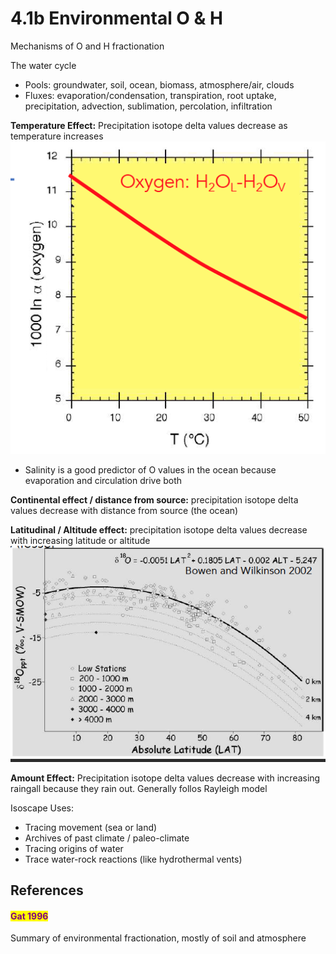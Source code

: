 # 4.1b Environmental O & H

Mechanisms of O and H fractionation

The water cycle

* Pools: groundwater, soil, ocean, biomass, atmosphere/air, clouds
* Fluxes: evaporation/condensation, transpiration, root uptake, precipitation, advection, sublimation, percolation, infiltration

**Temperature Effect:** Precipitation isotope delta values decrease as temperature increases <img src="../../.gitbook/assets/Screen Shot 2023-05-12 at 8.34.52 AM.png" alt="" data-size="line">

* Salinity is a good predictor of O values in the ocean because evaporation and circulation drive both&#x20;

**Continental effect / distance from source:** precipitation isotope delta values decrease with distance from source (the ocean)&#x20;

**Latitudinal / Altitude effect:** precipitation isotope delta values decrease with increasing latitude or altitude <img src="../../.gitbook/assets/Screen Shot 2023-05-12 at 8.40.49 AM.png" alt="" data-size="line">

**Amount Effect:** Precipitation isotope delta values decrease with increasing raingall because they rain out. Generally follos Rayleigh model&#x20;

Isoscape Uses:&#x20;

* Tracing movement (sea or land)&#x20;
* Archives of past climate / paleo-climate
* Tracing origins of water&#x20;
* Trace water-rock reactions (like hydrothermal vents)&#x20;

## References

#### <mark style="color:purple;">Gat 1996</mark>

Summary of environmental fractionation, mostly of soil and atmosphere&#x20;

